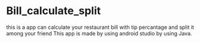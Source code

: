 # Bill_calculate_split
this is a app can calculate your restaurant bill with tip percantage and split it among your friend
This app is made by using android studio by using Java.
